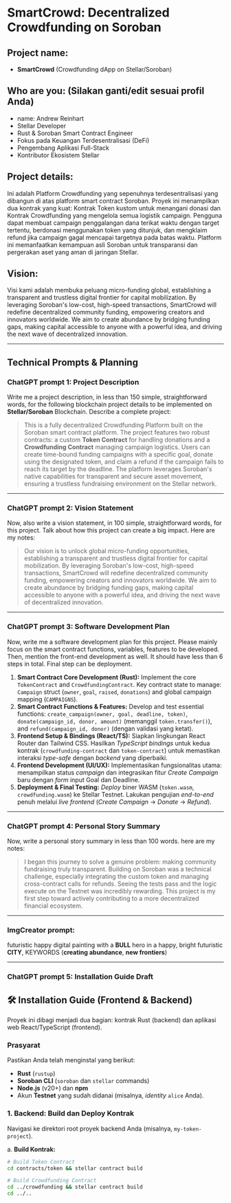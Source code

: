 # SmartCrowd: Decentralized Crowdfunding on Soroban

## Project name:
- **SmartCrowd** (Crowdfunding dApp on Stellar/Soroban)

## Who are you: (Silakan ganti/edit sesuai profil Anda)
- name: Andrew Reinhart
- Stellar Developer
- Rust & Soroban Smart Contract Engineer
- Fokus pada Keuangan Terdesentralisasi (DeFi)
- Pengembang Aplikasi Full-Stack
- Kontributor Ekosistem Stellar

## Project details:
Ini adalah Platform Crowdfunding yang sepenuhnya terdesentralisasi yang dibangun di atas platform smart contract Soroban. Proyek ini menampilkan dua kontrak yang kuat: Kontrak Token kustom untuk menangani donasi dan Kontrak Crowdfunding yang mengelola semua logistik campaign. Pengguna dapat membuat campaign penggalangan dana terikat waktu dengan target tertentu, berdonasi menggunakan token yang ditunjuk, dan mengklaim refund jika campaign gagal mencapai targetnya pada batas waktu. Platform ini memanfaatkan kemampuan asli Soroban untuk transparansi dan pergerakan aset yang aman di jaringan Stellar.

## Vision:
Visi kami adalah membuka peluang micro-funding global, establishing a transparent and trustless digital frontier for capital mobilization. By leveraging Soroban's low-cost, high-speed transactions, SmartCrowd will redefine decentralized community funding, empowering creators and innovators worldwide. We aim to create abundance by bridging funding gaps, making capital accessible to anyone with a powerful idea, and driving the next wave of decentralized innovation.

---

## Technical Prompts & Planning

### ChatGPT prompt 1: Project Description
Write me a project description, in less than 150 simple, straightforward words, for the following blockchain project details to be implemented on **Stellar/Soroban** Blockchain. Describe a complete project:

> This is a fully decentralized Crowdfunding Platform built on the Soroban smart contract platform. The project features two robust contracts: a custom **Token Contract** for handling donations and a **Crowdfunding Contract** managing campaign logistics. Users can create time-bound funding campaigns with a specific goal, donate using the designated token, and claim a refund if the campaign fails to reach its target by the deadline. The platform leverages Soroban's native capabilities for transparent and secure asset movement, ensuring a trustless fundraising environment on the Stellar network.

---

### ChatGPT prompt 2: Vision Statement
Now, also write a vision statement, in 100 simple, straightforward words, for this project. Talk about how this project can create a big impact. Here are my notes:

> Our vision is to unlock global micro-funding opportunities, establishing a transparent and trustless digital frontier for capital mobilization. By leveraging Soroban's low-cost, high-speed transactions, SmartCrowd will redefine decentralized community funding, empowering creators and innovators worldwide. We aim to create abundance by bridging funding gaps, making capital accessible to anyone with a powerful idea, and driving the next wave of decentralized innovation.

---

### ChatGPT prompt 3: Software Development Plan
Now, write me a software development plan for this project. Please mainly focus on the smart contract functions, variables, features to be developed. Then, mention the front-end development as well. It should have less than 6 steps in total. Final step can be deployment.

1.  **Smart Contract Core Development (Rust):** Implement the core `TokenContract` and `CrowdfundingContract`. Key contract state to manage: `Campaign` struct (`owner`, `goal`, `raised`, `donations`) and global campaign mapping (`CAMPAIGNS`).
2.  **Smart Contract Functions & Features:** Develop and test essential functions: `create_campaign(owner, goal, deadline, token)`, `donate(campaign_id, donor, amount)` (memanggil `token.transfer()`), and `refund(campaign_id, donor)` (dengan validasi yang ketat).
3.  **Frontend Setup & Bindings (React/TS):** Siapkan lingkungan React Router dan Tailwind CSS. Hasilkan *TypeScript bindings* untuk kedua kontrak (`crowdfunding-contract` dan `token-contract`) untuk memastikan interaksi *type-safe* dengan *backend* yang diperbaiki.
4.  **Frontend Development (UI/UX):** Implementasikan fungsionalitas utama: menampilkan status *campaign* dan integrasikan fitur *Create Campaign* baru dengan *form* input Goal dan Deadline.
5.  **Deployment & Final Testing:** *Deploy* biner WASM (`token.wasm`, `crowdfunding.wasm`) ke Stellar Testnet. Lakukan pengujian *end-to-end* penuh melalui *live frontend* (*Create Campaign* -> *Donate* -> *Refund*).

---

### ChatGPT prompt 4: Personal Story Summary
Now, write a personal story summary in less than 100 words. here are my notes:

> I began this journey to solve a genuine problem: making community fundraising truly transparent. Building on Soroban was a technical challenge, especially integrating the custom token and managing cross-contract calls for refunds. Seeing the tests pass and the logic execute on the Testnet was incredibly rewarding. This project is my first step toward actively contributing to a more decentralized financial ecosystem.

---

### ImgCreator prompt:
futuristic happy digital painting with a **BULL** hero in a happy, bright futuristic **CITY**, KEYWORDS (**creating abundance**, **new frontiers**)

---

### ChatGPT prompt 5: Installation Guide Draft

## 🛠️ Installation Guide (Frontend & Backend)

Proyek ini dibagi menjadi dua bagian: kontrak Rust (backend) dan aplikasi web React/TypeScript (frontend).

### Prasyarat

Pastikan Anda telah menginstal yang berikut:

* **Rust** (`rustup`)
* **Soroban CLI** (`soroban` dan `stellar` commands)
* **Node.js** (v20+) dan **npm**
* Akun **Testnet** yang sudah didanai (misalnya, *identity* `alice` Anda).

### 1. Backend: Build dan Deploy Kontrak

Navigasi ke direktori root proyek backend Anda (misalnya, `my-token-project`).

a. **Build Kontrak:**
   ```bash
   # Build Token Contract
   cd contracts/token && stellar contract build
   
   # Build Crowdfunding Contract
   cd ../crowdfunding && stellar contract build
   cd ../..
